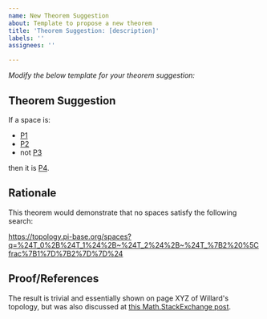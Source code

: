 ```yaml
---
name: New Theorem Suggestion
about: Template to propose a new theorem
title: 'Theorem Suggestion: [description]'
labels: ''
assignees: ''

---
```


*Modify the below template for your theorem suggestion:*

## Theorem Suggestion

If a space is:

- [P1](https://topology.pi-base.org/properties/P000001)
- [P2](https://topology.pi-base.org/properties/P000002)
- not [P3](https://topology.pi-base.org/properties/P000003)

then it is [P4](https://topology.pi-base.org/properties/P000004).

## Rationale

This theorem would demonstrate that no spaces satisfy the following search:

https://topology.pi-base.org/spaces?q=%24T_0%2B%24T_1%24%2B~%24T_2%24%2B~%24T_%7B2%20%5Cfrac%7B1%7D%7B2%7D%7D%24

## Proof/References

The result is trivial and essentially shown on page XYZ of Willard's topology, but was also discussed at [this Math.StackExchange post](https://math.stackexchange.com/questions/4778063).

